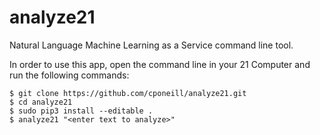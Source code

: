 # analyze21

Natural Language Machine Learning as a Service command line tool.

In order to use this app,  open the command line in your 21 Computer and run the following commands:

    $ git clone https://github.com/cponeill/analyze21.git
    $ cd analyze21
    $ sudo pip3 install --editable .
    $ analyze21 "<enter text to analyze>"
